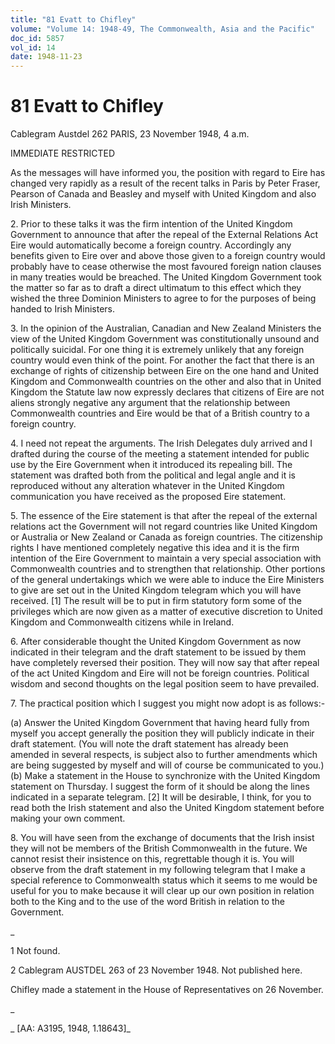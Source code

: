 ```yaml
---
title: "81 Evatt to Chifley"
volume: "Volume 14: 1948-49, The Commonwealth, Asia and the Pacific"
doc_id: 5857
vol_id: 14
date: 1948-11-23
---
```


# 81 Evatt to Chifley

Cablegram Austdel 262 PARIS, 23 November 1948, 4 a.m.

IMMEDIATE RESTRICTED

As the messages will have informed you, the position with regard to Eire has changed very rapidly as a result of the recent talks in Paris by Peter Fraser, Pearson of Canada and Beasley and myself with United Kingdom and also Irish Ministers.

2\. Prior to these talks it was the firm intention of the United Kingdom Government to announce that after the repeal of the External Relations Act Eire would automatically become a foreign country. Accordingly any benefits given to Eire over and above those given to a foreign country would probably have to cease otherwise the most favoured foreign nation clauses in many treaties would be breached. The United Kingdom Government took the matter so far as to draft a direct ultimatum to this effect which they wished the three Dominion Ministers to agree to for the purposes of being handed to Irish Ministers.

3\. In the opinion of the Australian, Canadian and New Zealand Ministers the view of the United Kingdom Government was constitutionally unsound and politically suicidal. For one thing it is extremely unlikely that any foreign country would even think of the point. For another the fact that there is an exchange of rights of citizenship between Eire on the one hand and United Kingdom and Commonwealth countries on the other and also that in United Kingdom the Statute law now expressly declares that citizens of Eire are not aliens strongly negative any argument that the relationship between Commonwealth countries and Eire would be that of a British country to a foreign country.

4\. I need not repeat the arguments. The Irish Delegates duly arrived and I drafted during the course of the meeting a statement intended for public use by the Eire Government when it introduced its repealing bill. The statement was drafted both from the political and legal angle and it is reproduced without any alteration whatever in the United Kingdom communication you have received as the proposed Eire statement.

5\. The essence of the Eire statement is that after the repeal of the external relations act the Government will not regard countries like United Kingdom or Australia or New Zealand or Canada as foreign countries. The citizenship rights I have mentioned completely negative this idea and it is the firm intention of the Eire Government to maintain a very special association with Commonwealth countries and to strengthen that relationship. Other portions of the general undertakings which we were able to induce the Eire Ministers to give are set out in the United Kingdom telegram which you will have received. [1] The result will be to put in firm statutory form some of the privileges which are now given as a matter of executive discretion to United Kingdom and Commonwealth citizens while in Ireland.

6\. After considerable thought the United Kingdom Government as now indicated in their telegram and the draft statement to be issued by them have completely reversed their position. They will now say that after repeal of the act United Kingdom and Eire will not be foreign countries. Political wisdom and second thoughts on the legal position seem to have prevailed.

7\. The practical position which I suggest you might now adopt is as follows:-

(a) Answer the United Kingdom Government that having heard fully from myself you accept generally the position they will publicly indicate in their draft statement. (You will note the draft statement has already been amended in several respects, is subject also to further amendments which are being suggested by myself and will of course be communicated to you.) (b) Make a statement in the House to synchronize with the United Kingdom statement on Thursday. I suggest the form of it should be along the lines indicated in a separate telegram. [2] It will be desirable, I think, for you to read both the Irish statement and also the United Kingdom statement before making your own comment.

8\. You will have seen from the exchange of documents that the Irish insist they will not be members of the British Commonwealth in the future. We cannot resist their insistence on this, regrettable though it is. You will observe from the draft statement in my following telegram that I make a special reference to Commonwealth status which it seems to me would be useful for you to make because it will clear up our own position in relation both to the King and to the use of the word British in relation to the Government.

_

1 Not found.

2 Cablegram AUSTDEL 263 of 23 November 1948. Not published here.

Chifley made a statement in the House of Representatives on 26 November.

_

_ [AA: A3195, 1948, 1.18643]_
